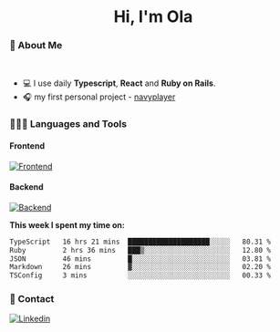 <h1 align="center">Hi, I'm Ola</h1>

### 💅 About Me

<br/>

- 💻 I use daily **Typescript**, **React** and **Ruby on Rails**.
- 🎧 my first personal project - [navyplayer](https://navyplayer.netlify.app/)

### 👩🏻‍💻 Languages and Tools

#### Frontend

[![Frontend](https://skillicons.dev/icons?i=react,nextjs,ts,js,html,css,scss,tailwind)](https://skillicons.dev)

#### Backend
[![Backend](https://skillicons.dev/icons?i=nodejs,express,nestjs,rails,graphql)](https://skillicons.dev)

**This week I spent my time on:**

<!--START_SECTION:waka-->

```txt
TypeScript   16 hrs 21 mins  ████████████████████░░░░░   80.31 %
Ruby         2 hrs 36 mins   ███▒░░░░░░░░░░░░░░░░░░░░░   12.80 %
JSON         46 mins         █░░░░░░░░░░░░░░░░░░░░░░░░   03.81 %
Markdown     26 mins         ▓░░░░░░░░░░░░░░░░░░░░░░░░   02.20 %
TSConfig     3 mins          ░░░░░░░░░░░░░░░░░░░░░░░░░   00.33 %
```

<!--END_SECTION:waka-->

### 📨 Contact
  
[![Linkedin](https://skillicons.dev/icons?i=linkedin)](https://linkedin.com/in/aleksandra-kamińska)
